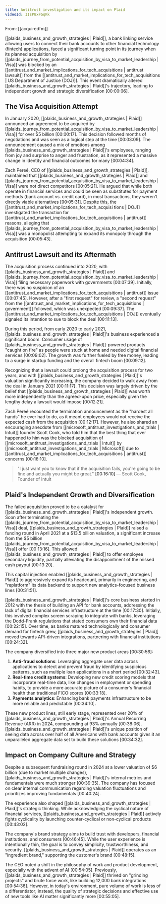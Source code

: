 ```yaml
---
title: Antitrust investigation and its impact on Plaid
videoId: IIsP8xFGqKk
---
```


From: [[acquiredfm]] <br/> 

[[plaids_business_and_growth_strategies | Plaid]], a bank linking service allowing users to connect their bank accounts to other financial technology (fintech) applications, faced a significant turning point in its journey when its planned acquisition by [[plaids_journey_from_potential_acquisition_by_visa_to_market_leadership | Visa]] was blocked by an [[antitrust_and_market_implications_for_tech_acquisitions | antitrust lawsuit]] from the [[antitrust_and_market_implications_for_tech_acquisitions | US Department of Justice (DOJ)]]. This event dramatically altered [[plaids_business_and_growth_strategies | Plaid]]'s trajectory, leading to independent growth and strategic diversification <a class="yt-timestamp" data-t="00:00:06">[00:00:06]</a>.

## The Visa Acquisition Attempt

In January 2020, [[plaids_business_and_growth_strategies | Plaid]] announced an agreement to be acquired by [[plaids_journey_from_potential_acquisition_by_visa_to_market_leadership | Visa]] for over $5 billion <a class="yt-timestamp" data-t="00:00:17">[00:00:17]</a>. This decision followed months of negotiations and was seen as a logical step at the time <a class="yt-timestamp" data-t="00:03:09">[00:03:09]</a>. The announcement caused a mix of emotions among [[plaids_business_and_growth_strategies | Plaid]]'s employees, ranging from joy and surprise to anger and frustration, as it represented a massive change in identity and financial outcomes for many <a class="yt-timestamp" data-t="00:04:34">[00:04:34]</a>.

Zach Pereé, CEO of [[plaids_business_and_growth_strategies | Plaid]], maintained that [[plaids_business_and_growth_strategies | Plaid]] and [[plaids_journey_from_potential_acquisition_by_visa_to_market_leadership | Visa]] were not direct competitors <a class="yt-timestamp" data-t="00:05:21">[00:05:21]</a>. He argued that while both operate in financial services and could be seen as substitutes for payment methods (bank account vs. credit card), in most transactions, they weren't directly viable alternatives <a class="yt-timestamp" data-t="00:05:31">[00:05:31]</a>. Despite this, the [[antitrust_and_market_implications_for_tech_acquisi tions | DOJ]] investigated the transaction for [[antitrust_and_market_implications_for_tech_acquisitions | antitrust]] reasons, alleging that [[plaids_journey_from_potential_acquisition_by_visa_to_market_leadership | Visa]] was a monopolist attempting to expand its monopoly through the acquisition <a class="yt-timestamp" data-t="00:05:43">[00:05:43]</a>.

## Antitrust Lawsuit and its Aftermath

The acquisition process continued into 2020, with [[plaids_business_and_growth_strategies | Plaid]] and [[plaids_journey_from_potential_acquisition_by_visa_to_market_leadership | Visa]] filing necessary paperwork with governments <a class="yt-timestamp" data-t="00:07:39">[00:07:39]</a>. Initially, there was no suspicion of an [[antitrust_and_market_implications_for_tech_acquisitions | antitrust]] issue <a class="yt-timestamp" data-t="00:07:45">[00:07:45]</a>. However, after a "first request" for review, a "second request" from the [[antitrust_and_market_implications_for_tech_acquisitions | government]] followed, which was unexpected <a class="yt-timestamp" data-t="00:09:37">[00:09:37]</a>. The [[antitrust_and_market_implications_for_tech_acquisitions | DOJ]] eventually signaled its intention to sue to block the deal <a class="yt-timestamp" data-t="00:11:13">[00:11:13]</a>.

During this period, from early 2020 to early 2021, [[plaids_business_and_growth_strategies | Plaid]]'s business experienced a significant boom. Consumer usage of [[plaids_business_and_growth_strategies | Plaid]]-powered products "caught on fire" as people were stuck at home and needed digital financial services <a class="yt-timestamp" data-t="00:09:02">[00:09:02]</a>. The growth was further fueled by free money, leading to a surge in startup funding and the overall fintech boom <a class="yt-timestamp" data-t="00:09:12">[00:09:12]</a>.

Recognizing that a lawsuit could prolong the acquisition process for two years, and with [[plaids_business_and_growth_strategies | Plaid]]'s valuation significantly increasing, the company decided to walk away from the deal in January 2021 <a class="yt-timestamp" data-t="00:11:17">[00:11:17]</a>. This decision was largely driven by the belief that [[plaids_business_and_growth_strategies | Plaid]] was worth more independently than the agreed-upon price, especially given the lengthy delay a lawsuit would impose <a class="yt-timestamp" data-t="00:12:21">[00:12:21]</a>.

Zach Pereé recounted the termination announcement as the "hardest all hands" he ever had to do, as it meant employees would not receive the expected cash from the acquisition <a class="yt-timestamp" data-t="00:12:17">[00:12:17]</a>. However, he also shared an encouraging anecdote from [[microsoft_antitrust_investigations_and_trials | Intuit]] founder Scott Cook, who told him that the best thing that ever happened to him was the blocked acquisition of [[microsoft_antitrust_investigations_and_trials | Intuit]] by [[microsoft_antitrust_investigations_and_trials | Microsoft]] due to [[antitrust_and_market_implications_for_tech_acquisitions | antitrust]] concerns <a class="yt-timestamp" data-t="00:16:10">[00:16:10]</a>.

> "I just want you to know that if the acquisition fails, you're going to be fine and actually you might be great." <a class="yt-timestamp" data-t="00:16:10">[00:16:10]</a>
> — Scott Cook, Founder of Intuit

## Plaid's Independent Growth and Diversification

The failed acquisition proved to be a catalyst for [[plaids_business_and_growth_strategies | Plaid]]'s independent growth. Soon after terminating the [[plaids_journey_from_potential_acquisition_by_visa_to_market_leadership | Visa]] deal, [[plaids_business_and_growth_strategies | Plaid]] raised a funding round in April 2021 at a $13.5 billion valuation, a significant increase from the $5 billion [[plaids_journey_from_potential_acquisition_by_visa_to_market_leadership | Visa]] offer <a class="yt-timestamp" data-t="00:13:16">[00:13:16]</a>. This allowed [[plaids_business_and_growth_strategies | Plaid]] to offer employee secondary liquidity, partially alleviating the disappointment of the missed cash payout <a class="yt-timestamp" data-t="00:13:20">[00:13:20]</a>.

This capital injection enabled [[plaids_business_and_growth_strategies | Plaid]] to aggressively expand its headcount, primarily in engineering, and "replatform" its data backend to support new analytics-focused business lines <a class="yt-timestamp" data-t="00:31:51">[00:31:51]</a>.

[[plaids_business_and_growth_strategies | Plaid]]'s core business started in 2012 with the thesis of building an API for bank accounts, addressing the lack of digital financial services infrastructure at the time <a class="yt-timestamp" data-t="00:17:30">[00:17:30]</a>. Initially, this involved complex screen scraping to integrate with banks, leveraging the Dodd-Frank regulations that stated consumers own their financial data <a class="yt-timestamp" data-t="00:22:15">[00:22:15]</a>. Over time, as banks matured technologically and consumer demand for fintech grew, [[plaids_business_and_growth_strategies | Plaid]] moved towards API-driven integrations, partnering with financial institutions <a class="yt-timestamp" data-t="00:24:32">[00:24:32]</a>.

The company diversified into three major new product areas <a class="yt-timestamp" data-t="00:30:56">[00:30:56]</a>:
1.  **Anti-fraud solutions**: Leveraging aggregate user data across applications to detect and prevent fraud by identifying suspicious patterns, such as multiple loan applications in a short period <a class="yt-timestamp" data-t="00:32:43">[00:32:43]</a>.
2.  **Real-time credit systems**: Developing new credit scoring models that incorporate real-time data, like changes in employment or spending habits, to provide a more accurate picture of a consumer's financial health than traditional FICO scores <a class="yt-timestamp" data-t="00:33:18">[00:33:18]</a>.
3.  **Payments analytics**: Enhancing bank payments infrastructure to be more reliable and predictable <a class="yt-timestamp" data-t="00:34:10">[00:34:10]</a>.

These new product lines, still early stage, represented over 20% of [[plaids_business_and_growth_strategies | Plaid]]'s Annual Recurring Revenue (ARR) in 2024, compounding at 93% annually <a class="yt-timestamp" data-t="00:38:06">[00:38:06]</a>. [[plaids_business_and_growth_strategies | Plaid]]'s unique position of seeing data across over half of all Americans with bank accounts gives it an unparalleled aggregate data set to build these solutions <a class="yt-timestamp" data-t="00:34:32">[00:34:32]</a>.

## Impact on Company Culture and Strategy

Despite a subsequent fundraising round in 2024 at a lower valuation of $6 billion (due to market multiple changes), [[plaids_business_and_growth_strategies | Plaid]]'s internal metrics and fundamentals were much stronger <a class="yt-timestamp" data-t="00:39:35">[00:39:35]</a>. The company has focused on clear internal communication regarding valuation fluctuations and prioritizes improving fundamentals <a class="yt-timestamp" data-t="00:40:24">[00:40:24]</a>.

The experience also shaped [[plaids_business_and_growth_strategies | Plaid]]'s strategic thinking. While acknowledging the cyclical nature of financial services, [[plaids_business_and_growth_strategies | Plaid]] actively fights cyclicality by launching counter-cyclical or non-cyclical products <a class="yt-timestamp" data-t="00:43:02">[00:43:02]</a>.

The company's brand strategy aims to build trust with developers, financial institutions, and consumers <a class="yt-timestamp" data-t="00:46:45">[00:46:45]</a>. While the user experience is intentionally thin, the goal is to convey simplicity, trustworthiness, and security. [[plaids_business_and_growth_strategies | Plaid]] operates as an "ingredient brand," supporting the customer's brand <a class="yt-timestamp" data-t="00:48:15">[00:48:15]</a>.

The CEO noted a shift in the philosophy of work and product development, especially with the advent of AI <a class="yt-timestamp" data-t="00:54:05">[00:54:05]</a>. Previously, [[plaids_business_and_growth_strategies | Plaid]] thrived on "grinding projects" and brute force work, like building 12,000 bank integrations <a class="yt-timestamp" data-t="00:54:36">[00:54:36]</a>. However, in today's environment, pure volume of work is less of a differentiator; instead, the quality of strategic decisions and effective use of new tools like AI matter significantly more <a class="yt-timestamp" data-t="00:55:05">[00:55:05]</a>.